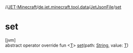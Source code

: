//[JET-Minecraft](../../../index.md)/[de.jet.minecraft.tool.data](../index.md)/[JetJsonFile](index.md)/[set](set.md)

# set

[jvm]\
abstract operator override fun &lt;[T](set.md)&gt; [set](set.md)(path: [String](https://kotlinlang.org/api/latest/jvm/stdlib/kotlin/-string/index.html), value: [T](set.md))
